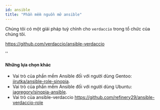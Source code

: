 ```yaml
---
id: ansible
title: "Phần mềm nguồn mở ansible"
---
```


Chúng tôi có một giải pháp tuỳ chỉnh cho `verdaccio` trong tổ chức của chúng tôi.

<https://github.com/verdaccio/ansible-verdaccio>

<div id="codefund">''</div>

#### Những lựa chọn khác

* Vai trò của phần mềm Ansible đối với người dùng Gentoo: [jirutka/ansible-role-sinopia](https://github.com/jirutka/ansible-role-sinopia).
* Vai trò của phần mềm Ansible đối với người dùng Ubuntu: [jagregory/sinopia-ansible](https://github.com/jagregory/sinopia-ansible).
* Vai trò của ansible-verdaccio <https://github.com/refinery29/ansible-verdaccio-role>